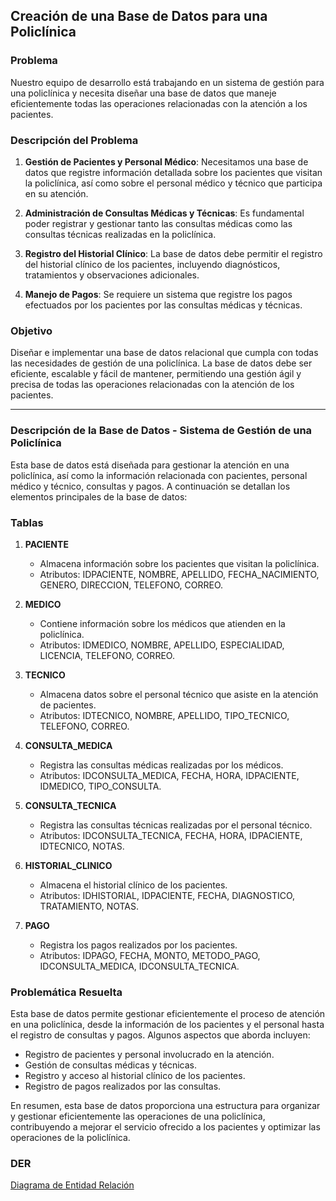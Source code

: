 ## Creación de una Base de Datos para una Policlínica

### Problema

Nuestro equipo de desarrollo está trabajando en un sistema de gestión para una policlínica y necesita diseñar una base de datos que maneje eficientemente todas las operaciones relacionadas con la atención a los pacientes.

### Descripción del Problema

1. **Gestión de Pacientes y Personal Médico**: Necesitamos una base de datos que registre información detallada sobre los pacientes que visitan la policlínica, así como sobre el personal médico y técnico que participa en su atención.

2. **Administración de Consultas Médicas y Técnicas**: Es fundamental poder registrar y gestionar tanto las consultas médicas como las consultas técnicas realizadas en la policlínica.

3. **Registro del Historial Clínico**: La base de datos debe permitir el registro del historial clínico de los pacientes, incluyendo diagnósticos, tratamientos y observaciones adicionales.

4. **Manejo de Pagos**: Se requiere un sistema que registre los pagos efectuados por los pacientes por las consultas médicas y técnicas.

### Objetivo

Diseñar e implementar una base de datos relacional que cumpla con todas las necesidades de gestión de una policlínica. La base de datos debe ser eficiente, escalable y fácil de mantener, permitiendo una gestión ágil y precisa de todas las operaciones relacionadas con la atención de los pacientes.

---

### Descripción de la Base de Datos - Sistema de Gestión de una Policlínica

Esta base de datos está diseñada para gestionar la atención en una policlínica, así como la información relacionada con pacientes, personal médico y técnico, consultas y pagos. A continuación se detallan los elementos principales de la base de datos:

### Tablas

1. **PACIENTE**
   - Almacena información sobre los pacientes que visitan la policlínica.
   - Atributos: IDPACIENTE, NOMBRE, APELLIDO, FECHA_NACIMIENTO, GENERO, DIRECCION, TELEFONO, CORREO.

2. **MEDICO**
   - Contiene información sobre los médicos que atienden en la policlínica.
   - Atributos: IDMEDICO, NOMBRE, APELLIDO, ESPECIALIDAD, LICENCIA, TELEFONO, CORREO.

3. **TECNICO**
   - Almacena datos sobre el personal técnico que asiste en la atención de pacientes.
   - Atributos: IDTECNICO, NOMBRE, APELLIDO, TIPO_TECNICO, TELEFONO, CORREO.

4. **CONSULTA_MEDICA**
   - Registra las consultas médicas realizadas por los médicos.
   - Atributos: IDCONSULTA_MEDICA, FECHA, HORA, IDPACIENTE, IDMEDICO, TIPO_CONSULTA.

5. **CONSULTA_TECNICA**
   - Registra las consultas técnicas realizadas por el personal técnico.
   - Atributos: IDCONSULTA_TECNICA, FECHA, HORA, IDPACIENTE, IDTECNICO, NOTAS.

6. **HISTORIAL_CLINICO**
   - Almacena el historial clínico de los pacientes.
   - Atributos: IDHISTORIAL, IDPACIENTE, FECHA, DIAGNOSTICO, TRATAMIENTO, NOTAS.

7. **PAGO**
   - Registra los pagos realizados por los pacientes.
   - Atributos: IDPAGO, FECHA, MONTO, METODO_PAGO, IDCONSULTA_MEDICA, IDCONSULTA_TECNICA.

### Problemática Resuelta

Esta base de datos permite gestionar eficientemente el proceso de atención en una policlínica, desde la información de los pacientes y el personal hasta el registro de consultas y pagos. Algunos aspectos que aborda incluyen:

- Registro de pacientes y personal involucrado en la atención.
- Gestión de consultas médicas y técnicas.
- Registro y acceso al historial clínico de los pacientes.
- Registro de pagos realizados por las consultas.

En resumen, esta base de datos proporciona una estructura para organizar y gestionar eficientemente las operaciones de una policlínica, contribuyendo a mejorar el servicio ofrecido a los pacientes y optimizar las operaciones de la policlínica.

### DER
[Diagrama de Entidad Relación](https://github.com/BrunoRealan/Policlinica_DB/blob/main/Diagrama%20Policlinica.jpg)
